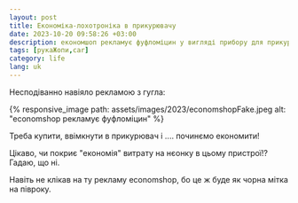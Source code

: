 ```yaml
---
layout: post
title: Економіка-лохотроніка в прикурювачу
date: 2023-10-20 09:58:26 +03:00
description: економшоп рекламує фуфломіцин у вигляді прибору для прикурювача автомобіля
tags: [рукаЖопи,car]
category: life
lang: uk
---
```


Несподіванно навіяло рекламою з гугла:

{% responsive_image path: assets/images/2023/economshopFake.jpeg alt: "economshop рекламує фуфломіцин" %}

Треба купити, ввімкнути в прикурювач і .... починємо економити!

Цікаво, чи покриє "економія" витрату на нєонку в цьому пристрої!? 
Гадаю, що ні. 

Навіть не клікав на ту рекламу economshop, бо це ж буде як чорна мітка на півроку.